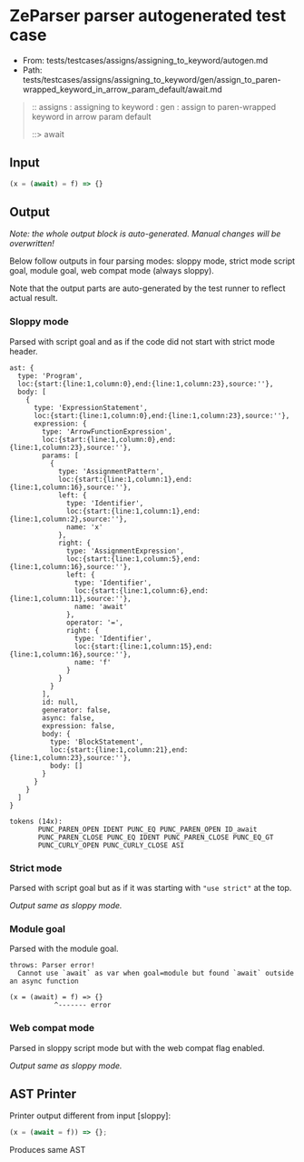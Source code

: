 # ZeParser parser autogenerated test case

- From: tests/testcases/assigns/assigning_to_keyword/autogen.md
- Path: tests/testcases/assigns/assigning_to_keyword/gen/assign_to_paren-wrapped_keyword_in_arrow_param_default/await.md

> :: assigns : assigning to keyword : gen : assign to paren-wrapped keyword in arrow param default
>
> ::> await

## Input


`````js
(x = (await) = f) => {}
`````

## Output

_Note: the whole output block is auto-generated. Manual changes will be overwritten!_

Below follow outputs in four parsing modes: sloppy mode, strict mode script goal, module goal, web compat mode (always sloppy).

Note that the output parts are auto-generated by the test runner to reflect actual result.

### Sloppy mode

Parsed with script goal and as if the code did not start with strict mode header.

`````
ast: {
  type: 'Program',
  loc:{start:{line:1,column:0},end:{line:1,column:23},source:''},
  body: [
    {
      type: 'ExpressionStatement',
      loc:{start:{line:1,column:0},end:{line:1,column:23},source:''},
      expression: {
        type: 'ArrowFunctionExpression',
        loc:{start:{line:1,column:0},end:{line:1,column:23},source:''},
        params: [
          {
            type: 'AssignmentPattern',
            loc:{start:{line:1,column:1},end:{line:1,column:16},source:''},
            left: {
              type: 'Identifier',
              loc:{start:{line:1,column:1},end:{line:1,column:2},source:''},
              name: 'x'
            },
            right: {
              type: 'AssignmentExpression',
              loc:{start:{line:1,column:5},end:{line:1,column:16},source:''},
              left: {
                type: 'Identifier',
                loc:{start:{line:1,column:6},end:{line:1,column:11},source:''},
                name: 'await'
              },
              operator: '=',
              right: {
                type: 'Identifier',
                loc:{start:{line:1,column:15},end:{line:1,column:16},source:''},
                name: 'f'
              }
            }
          }
        ],
        id: null,
        generator: false,
        async: false,
        expression: false,
        body: {
          type: 'BlockStatement',
          loc:{start:{line:1,column:21},end:{line:1,column:23},source:''},
          body: []
        }
      }
    }
  ]
}

tokens (14x):
       PUNC_PAREN_OPEN IDENT PUNC_EQ PUNC_PAREN_OPEN ID_await
       PUNC_PAREN_CLOSE PUNC_EQ IDENT PUNC_PAREN_CLOSE PUNC_EQ_GT
       PUNC_CURLY_OPEN PUNC_CURLY_CLOSE ASI
`````

### Strict mode

Parsed with script goal but as if it was starting with `"use strict"` at the top.

_Output same as sloppy mode._

### Module goal

Parsed with the module goal.

`````
throws: Parser error!
  Cannot use `await` as var when goal=module but found `await` outside an async function

(x = (await) = f) => {}
           ^------- error
`````


### Web compat mode

Parsed in sloppy script mode but with the web compat flag enabled.

_Output same as sloppy mode._

## AST Printer

Printer output different from input [sloppy]:

````js
(x = (await = f)) => {};
````

Produces same AST
